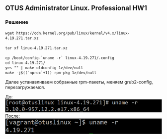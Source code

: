 ## OTUS Administrator Linux. Professional HW1
### **Решение**
```
wget https://cdn.kernel.org/pub/linux/kernel/v4.x/linux-4.19.271.tar.xz

tar xf linux-4.19.271.tar.xz

cp /boot/config-`uname -r` linux-4.19.271/.config
cd linux-4.19.271/
yes "" | make oldconfig 1>/dev/null
make -j$((`nproc`+1)) rpm-pkg 1>/dev/null
```

Далее устанавливаем собранные rpm-пакеты, меняем grub2-config, перезагружаемся.

До:
![before](./before_kernel_upgrade.png)
После:
![after](./after_kernel_upgrade.png)